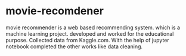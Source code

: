 # movie-recomdener

movie recommender is a web based recommending system. which is a machine learning project. developed and worked for the educational purpose.
Collected data from Kaggle.com.
With the help of jupyter notebook completed the other works like data cleaning.
